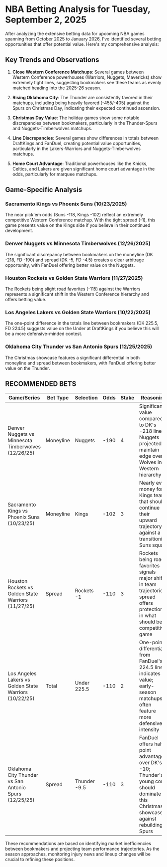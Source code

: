 # NBA Betting Analysis for Tuesday, September 2, 2025

After analyzing the extensive betting data for upcoming NBA games spanning from October 2025 to January 2026, I've identified several betting opportunities that offer potential value. Here's my comprehensive analysis:

## Key Trends and Observations

1. **Close Western Conference Matchups**: Several games between Western Conference powerhouses (Warriors, Nuggets, Mavericks) show extremely tight lines, suggesting bookmakers see these teams as evenly matched heading into the 2025-26 season.

2. **Rising Oklahoma City**: The Thunder are consistently favored in their matchups, including being heavily favored (-455/-405) against the Spurs on Christmas Day, indicating their expected continued ascension.

3. **Christmas Day Value**: The holiday games show some notable discrepancies between bookmakers, particularly in the Thunder-Spurs and Nuggets-Timberwolves matchups.

4. **Line Discrepancies**: Several games show differences in totals between DraftKings and FanDuel, creating potential value opportunities, particularly in the Lakers-Warriors and Nuggets-Timberwolves matchups.

5. **Home Court Advantage**: Traditional powerhouses like the Knicks, Celtics, and Lakers are given significant home court advantage in the odds, particularly for marquee matchups.

## Game-Specific Analysis

### Sacramento Kings vs Phoenix Suns (10/23/2025)
The near pick'em odds (Suns -118, Kings -102) reflect an extremely competitive Western Conference matchup. With the tight spread (-1), this game presents value on the Kings side if you believe in their continued development.

### Denver Nuggets vs Minnesota Timberwolves (12/26/2025)
The significant discrepancy between bookmakers on the moneyline (DK -218, FD -190) and spread (DK -5, FD -4.5) creates a clear arbitrage opportunity, with FanDuel offering better value on the Nuggets.

### Houston Rockets vs Golden State Warriors (11/27/2025)
The Rockets being slight road favorites (-115) against the Warriors represents a significant shift in the Western Conference hierarchy and offers betting value.

### Los Angeles Lakers vs Golden State Warriors (10/22/2025)
The one-point difference in the totals line between bookmakers (DK 225.5, FD 224.5) suggests value on the Under at DraftKings if you believe this will be a more defensive-minded contest.

### Oklahoma City Thunder vs San Antonio Spurs (12/25/2025)
The Christmas showcase features a significant differential in both moneyline and spread between bookmakers, with FanDuel offering better value on the Thunder.

## RECOMMENDED BETS

| Game/Series | Bet Type | Selection | Odds | Stake | Reasoning |
|-------------|----------|-----------|------|-------|-----------|
| Denver Nuggets vs Minnesota Timberwolves (12/26/25) | Moneyline | Nuggets | -190 | 4 | Significant value compared to DK's -218 line; Nuggets projected to maintain edge over Wolves in Western hierarchy |
| Sacramento Kings vs Phoenix Suns (10/23/25) | Moneyline | Kings | -102 | 3 | Nearly even money for a Kings team that should continue their upward trajectory against a transitioning Suns squad |
| Houston Rockets vs Golden State Warriors (11/27/25) | Spread | Rockets -1 | -110 | 3 | Rockets being road favorites signals major shift in team trajectories; spread offers protection in what should be a competitive game |
| Los Angeles Lakers vs Golden State Warriors (10/22/25) | Total | Under 225.5 | -110 | 2 | One-point differential from FanDuel's 224.5 line indicates value; early-season matchups often feature more defensive intensity |
| Oklahoma City Thunder vs San Antonio Spurs (12/25/25) | Spread | Thunder -9.5 | -110 | 3 | FanDuel offers half-point advantage over DK's -10; Thunder's young core should dominate this Christmas showcase against rebuilding Spurs |

These recommendations are based on identifying market inefficiencies between bookmakers and projecting team performance trajectories. As the season approaches, monitoring injury news and lineup changes will be crucial to refining these positions.